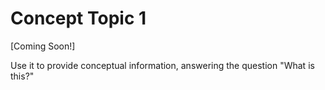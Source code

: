 # Concept Topic 1

[Coming Soon!]

Use it to provide conceptual information, answering the question "What is this?"